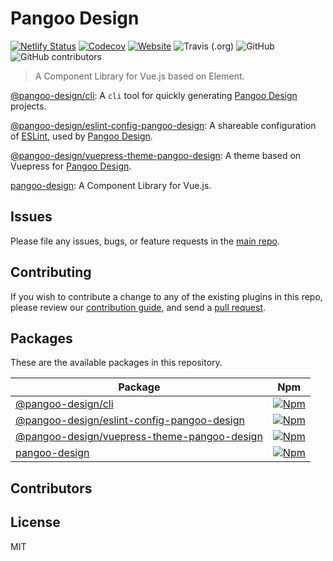 # Pangoo Design

[![Netlify Status](https://api.netlify.com/api/v1/badges/676f920d-6051-496d-8264-27e0e97ff7da/deploy-status)](https://app.netlify.com/sites/pangoo-design/deploys)
[![Codecov](https://img.shields.io/codecov/c/gh/pangoo-design/pangoo-design)](https://codecov.io/gh/pangoo-design/pangoo-design)
[![Website](https://img.shields.io/website?url=https%3A%2F%2Fpangoo.design)](https://pangoo.design)
![Travis (.org)](https://img.shields.io/travis/pangoo-design/pangoo-design)
![GitHub](https://img.shields.io/github/license/pangoo-design/pangoo-design)
![GitHub contributors](https://img.shields.io/github/contributors/pangoo-design/pangoo-design)

> A Component Library for Vue.js based on Element.

[@pangoo-design/cli](packages/@pangoo-design/cli): A `cli` tool for quickly generating [Pangoo Design](https://pangoo.design) projects.

[@pangoo-design/eslint-config-pangoo-design](packages/@pangoo-design/eslint-config-pangoo-design): A shareable configuration of [ESLint](https://eslint.org), used by [Pangoo Design](https://pangoo.design).

[@pangoo-design/vuepress-theme-pangoo-design](packages/@pangoo-design/vuepress-theme-pangoo-design): A theme based on Vuepress for [Pangoo Design](https://pangoo.design).

[pangoo-design](packages/pangoo-design): A Component Library for Vue.js.

## Issues

Please file any issues, bugs, or feature requests in the [main
repo](https://github.com/pangoo-design/pangoo-design/issues/new).

## Contributing

If you wish to contribute a change to any of the existing plugins in this repo,
please review our [contribution guide](https://github.com/pangoo-design/pangoo-design/blob/master/.github/CONTRIBUTING.md),
and send a [pull request](https://github.com/pangoo-design/pangoo-design/pulls).

## Packages
These are the available packages in this repository.

| Package | Npm |
|--------|-----|
| [@pangoo-design/cli](./packages/@pangoo-design/cli) | [![Npm](https://img.shields.io/npm/v/@pangoo-design/cli)](https://www.npmjs.com/package/@pangoo-design/cli) |
| [@pangoo-design/eslint-config-pangoo-design](./packages/@pangoo-design/eslint-config-pangoo-design) | [![Npm](https://img.shields.io/npm/v/@pangoo-design/eslint-config-pangoo-design)](https://www.npmjs.com/package/@pangoo-design/eslint-config-pangoo-design) |
| [@pangoo-design/vuepress-theme-pangoo-design](./packages/@pangoo-design/vuepress-theme-pangoo-design) | [![Npm](https://img.shields.io/npm/v/@pangoo-design/vuepress-theme-pangoo-design)](https://www.npmjs.com/package/@pangoo-design/vuepress-theme-pangoo-design) |
| [pangoo-design](./packages/pangoo-design) | [![Npm](https://img.shields.io/npm/v/pangoo-design)](https://www.npmjs.com/package/pangoo-design) |

## Contributors

<!-- ALL-CONTRIBUTORS-LIST:START - Do not remove or modify this section -->
<!-- prettier-ignore-start -->
<!-- markdownlint-disable -->

<!-- markdownlint-enable -->
<!-- prettier-ignore-end -->
<!-- ALL-CONTRIBUTORS-LIST:END -->

## License

MIT
